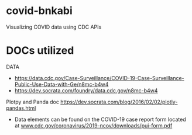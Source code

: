 # covid-bnkabi
Visualizing COVID data using CDC APIs 

# DOCs utilized

DATA
- https://data.cdc.gov/Case-Surveillance/COVID-19-Case-Surveillance-Public-Use-Data-with-Ge/n8mc-b4w4
- https://dev.socrata.com/foundry/data.cdc.gov/n8mc-b4w4

Plotpy and Panda doc
https://dev.socrata.com/blog/2016/02/02/plotly-pandas.html

- Data elements can be found on the COVID-19 case report form located at www.cdc.gov/coronavirus/2019-ncov/downloads/pui-form.pdf
